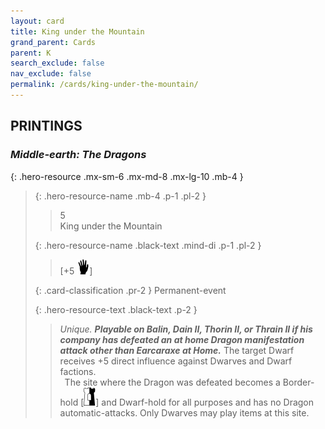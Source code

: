 ```yaml
---
layout: card
title: King under the Mountain
grand_parent: Cards
parent: K
search_exclude: false
nav_exclude: false
permalink: /cards/king-under-the-mountain/
---
```


## PRINTINGS


### _Middle-earth: The Dragons_

{: .hero-resource .mx-sm-6 .mx-md-8 .mx-lg-10 .mb-4 }
> {: .hero-resource-name .mb-4 .p-1 .pl-2 }
> > <div class="card-mp">5</div>
> > <div class="card-name">King under the Mountain</div>
>
> {: .hero-resource-name .black-text .mind-di .p-1 .pl-2 }
> > [+5 ![](/assets/images/di.svg)]
>
> {: .card-classification .pr-2 }
> Permanent-event
>
> {: .hero-resource-text .black-text .p-2 }
> > _Unique._ ***Playable on Balin, Dain II, Thorin II, or Thrain II if his company has defeated an at home Dragon manifestation attack other than Earcaraxe at Home.*** The target Dwarf receives +5 direct influence against Dwarves and Dwarf factions. <br>&ensp;The site where the Dragon was defeated becomes a Border-hold <nobr>[<img src="/assets/images/border-hold.svg">]</nobr> and Dwarf-hold for all purposes and has no Dragon automatic-attacks. Only Dwarves may play items at this site.  
> 
